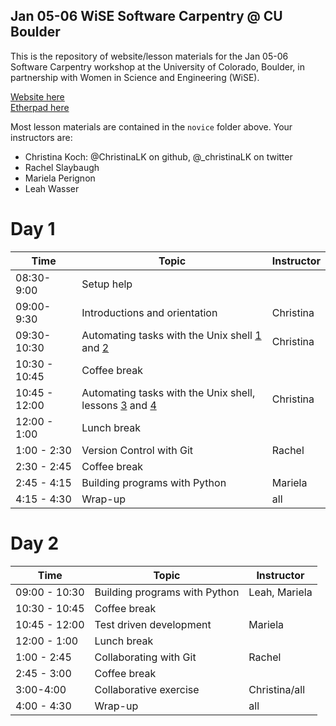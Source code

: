Jan 05-06 WiSE Software Carpentry @ CU Boulder
----------------------

This is the repository of website/lesson materials for the Jan 05-06 Software 
Carpentry workshop at the University of Colorado, Boulder, in partnership with 
Women in Science and Engineering (WiSE).  

[Website here](http://christinalk.github.io/2015-01-05-wise-cuboulder)  
[Etherpad here]()

Most lesson materials are contained in the `novice` folder above.  Your instructors are:
* Christina Koch: @ChristinaLK on github, @_christinaLK on twitter
* Rachel Slaybaugh
* Mariela Perignon
* Leah Wasser 

Day 1
=======
| Time         | Topic                                   | Instructor   |
| ------------ | --------------------------------------- |--------------|
|08:30-9:00	| Setup help	|   |
|09:00-9:30	| Introductions and orientation		| Christina |
|09:30-10:30	| Automating tasks with the Unix shell [1](http://www.software-carpentry.org/v5/novice/shell/01-filedir.html) and [2](http://www.software-carpentry.org/v5/novice/shell/02-create.html) | Christina |
|10:30 - 10:45	| Coffee break |   |
|10:45 - 12:00	| Automating tasks with the Unix shell, lessons [3](http://www.software-carpentry.org/v5/novice/shell/03-pipefilter.html) and [4](http://www.software-carpentry.org/v5/novice/shell/05-script.html) | Christina |
|12:00 - 1:00	| Lunch break |   |
|1:00 - 2:30	| Version Control with Git | Rachel |
|2:30 - 2:45	| Coffee break |   |
|2:45 - 4:15	| Building programs with Python | Mariela |
|4:15 - 4:30	| Wrap-up  | all |

Day 2
========
| Time         | Topic                                   | Instructor   |
| ------------ | --------------------------------------- |--------------|
| 09:00 - 10:30	| Building programs with Python 	| Leah, Mariela  |
| 10:30 - 10:45	| Coffee break 	|   |
| 10:45 - 12:00	| Test driven development 	| Mariela  |
| 12:00 - 1:00	| Lunch break 	|   |
| 1:00 - 2:45	| Collaborating with Git 	| Rachel |
| 2:45 - 3:00	| Coffee break 	|   |
| 3:00-4:00	| Collaborative exercise 	| Christina/all |
| 4:00 - 4:30	| Wrap-up 	| all |